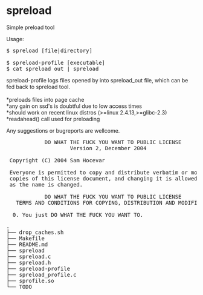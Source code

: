 spreload
========

Simple preload tool

Usage:
<pre>
$ spreload [file|directory]
	
$ spreload-profile [executable]
$ cat spreload_out | spreload
</pre>
spreload-profile logs files opened by <executable> into spreload_out file, which can be fed back to spreload tool. <br><br>
*preloads files into page cache<br>
*any gain on ssd's is doubtful due to low access times<br>
*should work on recent linux distros (>=linux 2.4.13,>=glibc-2.3)<br>
*readahead() call used for preloading<br>

Any suggestions or bugreports are wellcome.

<pre>
            DO WHAT THE FUCK YOU WANT TO PUBLIC LICENSE
                    Version 2, December 2004

 Copyright (C) 2004 Sam Hocevar <sam@hocevar.net>

 Everyone is permitted to copy and distribute verbatim or modified
 copies of this license document, and changing it is allowed as long
 as the name is changed.

            DO WHAT THE FUCK YOU WANT TO PUBLIC LICENSE
   TERMS AND CONDITIONS FOR COPYING, DISTRIBUTION AND MODIFICATION

  0. You just DO WHAT THE FUCK YOU WANT TO.
</pre>

<pre>
.
├── drop_caches.sh
├── Makefile
├── README.md
├── spreload
├── spreload.c
├── spreload.h
├── spreload-profile
├── spreload_profile.c
├── sprofile.so
└── TODO
</pre>
